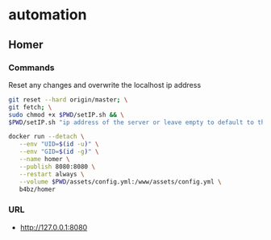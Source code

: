 # automation

## Homer

### Commands

Reset any changes and overwrite the localhost ip address

```bash
git reset --hard origin/master; \
git fetch; \
sudo chmod +x $PWD/setIP.sh && \
$PWD/setIP.sh "ip address of the server or leave empty to default to the private IP"
```

```bash
docker run --detach \
   --env "UID=$(id -u)" \
   --env "GID=$(id -g)" \
   --name homer \
   --publish 8080:8080 \
   --restart always \
   --volume $PWD/assets/config.yml:/www/assets/config.yml \
   b4bz/homer
```

### URL
- http://127.0.0.1:8080
